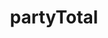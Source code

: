 ---
title: partyTotal
api:
  file: scyted-tv-api.json
  operationId: get_simplynetworkscoreboardspartytotal
deprecated: false
hidden: false
link:
  new_tab: false
metadata:
  robots: index
---